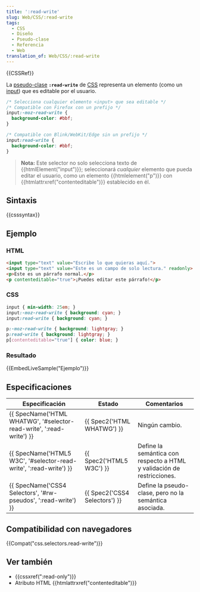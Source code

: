 ```yaml
---
title: ':read-write'
slug: Web/CSS/:read-write
tags:
  - CSS
  - Diseño
  - Pseudo-clase
  - Referencia
  - Web
translation_of: Web/CSS/:read-write
---
```


{{CSSRef}}

La [pseudo-clase](/es/docs/CSS/Pseudo-classes) **`:read-write`** de [CSS](/es/docs/Web/CSS) representa un elemento (como un [input](/es/docs/Web/HTML/Element/input)) que es editable por el usuario.

```css
/* Selecciona cualquier elemento <input> que sea editable */
/* Compatible con Firefox con un prefijo */
input:-moz-read-write {
  background-color: #bbf;
}

/* Compatible con Blink/WebKit/Edge sin un prefijo */
input:read-write {
  background-color: #bbf;
}
```

> **Nota:** Este selector no solo selecciona texto de {{htmlElement("input")}}; seleccionará _cualquier_ elemento que pueda editar el usuario, como un elemento {{htmlelement("p")}} con {{htmlattrxref("contenteditable")}} establecido en él.

## Sintaxis

{{csssyntax}}

## Ejemplo

### HTML

```html
<input type="text" value="Escribe lo que quieras aquí.">
<input type="text" value="Este es un campo de solo lectura." readonly>
<p>Este es un párrafo normal.</p>
<p contenteditable="true">¡Puedes editar este párrafo!</p>
```

### CSS

```css
input { min-width: 25em; }
input:-moz-read-write { background: cyan; }
input:read-write { background: cyan; }

p:-moz-read-write { background: lightgray; }
p:read-write { background: lightgray; }
p[contenteditable="true"] { color: blue; }
```

### Resultado

{{EmbedLiveSample("Ejemplo")}}

## Especificaciones

| Especificación                                                                               | Estado                                   | Comentarios                                                            |
| -------------------------------------------------------------------------------------------- | ---------------------------------------- | ---------------------------------------------------------------------- |
| {{ SpecName('HTML WHATWG', '#selector-read-write', ':read-write') }} | {{ Spec2('HTML WHATWG') }}     | Ningún cambio.                                                         |
| {{ SpecName('HTML5 W3C', '#selector-read-write', ':read-write') }}     | {{ Spec2('HTML5 W3C') }}         | Define la semántica con respecto a HTML y validación de restricciones. |
| {{ SpecName('CSS4 Selectors', '#rw-pseudos', ':read-write') }}         | {{ Spec2('CSS4 Selectors') }} | Define la pseudo-clase, pero no la semántica asociada.                 |

## Compatibilidad con navegadores

{{Compat("css.selectors.read-write")}}

## Ver también

- {{cssxref(":read-only")}}
- Atributo HTML {{htmlattrxref("contenteditable")}}
